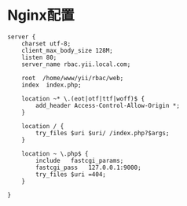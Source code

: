 Nginx配置
=======================

    server {
        charset utf-8;
        client_max_body_size 128M;
        listen 80;
        server_name rbac.yii.local.com;
   
        root  /home/www/yii/rbac/web;
        index  index.php;
    
        location ~* \.(eot|otf|ttf|woff)$ {
           	add_header Access-Control-Allow-Origin *;
        }
    
        location / {
            try_files $uri $uri/ /index.php?$args;
        }
    
        location ~ \.php$ {
            include   fastcgi_params;
            fastcgi_pass   127.0.0.1:9000;
            try_files $uri =404;
        }
   
    }
